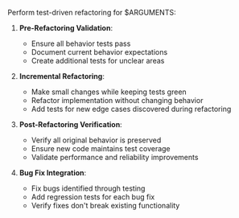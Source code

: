 Perform test-driven refactoring for $ARGUMENTS:

1. **Pre-Refactoring Validation**:

   - Ensure all behavior tests pass
   - Document current behavior expectations
   - Create additional tests for unclear areas

2. **Incremental Refactoring**:

   - Make small changes while keeping tests green
   - Refactor implementation without changing behavior
   - Add tests for new edge cases discovered during refactoring

3. **Post-Refactoring Verification**:

   - Verify all original behavior is preserved
   - Ensure new code maintains test coverage
   - Validate performance and reliability improvements

4. **Bug Fix Integration**:
   - Fix bugs identified through testing
   - Add regression tests for each bug fix
   - Verify fixes don't break existing functionality
